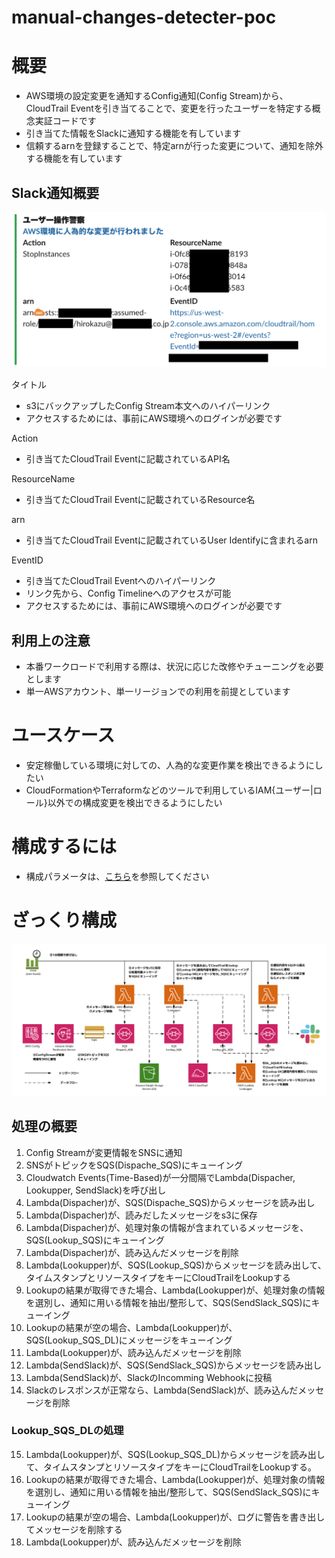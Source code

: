 # manual-changes-detecter-poc
# 概要
- AWS環境の設定変更を通知するConfig通知(Config Stream)から、CloudTrail Eventを引き当てることで、変更を行ったユーザーを特定する概念実証コードです
- 引き当てた情報をSlackに通知する機能を有しています
- 信頼するarnを登録することで、特定arnが行った変更について、通知を除外する機能を有しています

## Slack通知概要
![slack-nortify2.png](/docs/pixs/slack-nortify2.png)

タイトル
- s3にバックアップしたConfig Stream本文へのハイパーリンク
- アクセスするためには、事前にAWS環境へのログインが必要です

Action
- 引き当てたCloudTrail Eventに記載されているAPI名

ResourceName
- 引き当てたCloudTrail Eventに記載されているResource名

arn
- 引き当てたCloudTrail Eventに記載されているUser Identifyに含まれるarn

EventID
- 引き当てたCloudTrail Eventへのハイパーリンク
- リンク先から、Config Timelineへのアクセスが可能
- アクセスするためには、事前にAWS環境へのログインが必要です

## 利用上の注意
- 本番ワークロードで利用する際は、状況に応じた改修やチューニングを必要とします
- 単一AWSアカウント、単一リージョンでの利用を前提としています

# ユースケース
- 安定稼働している環境に対しての、人為的な変更作業を検出できるようにしたい
- CloudFormationやTerraformなどのツールで利用しているIAM{ユーザー|ロール}以外での構成変更を検出できるようにしたい

# 構成するには
- 構成パラメータは、[こちら](/docs/infra.md)を参照してください

# ざっくり構成
![configuration-diagram.png](/docs/pixs/configuration-diagram.png)
## 処理の概要
1. Config Streamが変更情報をSNSに通知
1. SNSがトピックをSQS(Dispache_SQS)にキューイング
1. Cloudwatch Events(Time-Based)が一分間隔でLambda(Dispacher, Lookupper, SendSlack)を呼び出し
1. Lambda(Dispacher)が、SQS(Dispache_SQS)からメッセージを読み出し
1. Lambda(Dispacher)が、読みだしたメッセージをs3に保存
1. Lambda(Dispacher)が、処理対象の情報が含まれているメッセージを、SQS(Lookup_SQS)にキューイング
1. Lambda(Dispacher)が、読み込んだメッセージを削除
1. Lambda(Lookupper)が、SQS(Lookup_SQS)からメッセージを読み出して、タイムスタンプとリソースタイプをキーにCloudTrailをLookupする
1. Lookupの結果が取得できた場合、Lambda(Lookupper)が、処理対象の情報を選別し、通知に用いる情報を抽出/整形して、SQS(SendSlack_SQS)にキューイング
1. Lookupの結果が空の場合、Lambda(Lookupper)が、SQS(Lookup_SQS_DL)にメッセージをキューイング
1. Lambda(Lookupper)が、読み込んだメッセージを削除
1. Lambda(SendSlack)が、SQS(SendSlack_SQS)からメッセージを読み出し
1. Lambda(SendSlack)が、SlackのIncomming Webhookに投稿
1. Slackのレスポンスが正常なら、Lambda(SendSlack)が、読み込んだメッセージを削除

### Lookup_SQS_DLの処理
15. Lambda(Lookupper)が、SQS(Lookup_SQS_DL)からメッセージを読み出して、タイムスタンプとリソースタイプをキーにCloudTrailをLookupする。
16. Lookupの結果が取得できた場合、Lambda(Lookupper)が、処理対象の情報を選別し、通知に用いる情報を抽出/整形して、SQS(SendSlack_SQS)にキューイング
17. Lookupの結果が空の場合、Lambda(Lookupper)が、ログに警告を書き出してメッセージを削除する
18. Lambda(Lookupper)が、読み込んだメッセージを削除

